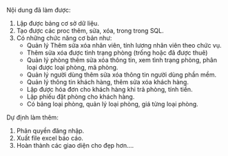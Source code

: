 Nội dung đã làm được: 
1. Lập được bảng cơ sở dữ liệu.
2. Tạo được các proc thêm, sửa, xóa, trong trong SQL.
3. Có những chức năng cơ bản như: 
    - Quản lý Thêm sửa xóa nhân viên, tính lương nhân viên theo chức vụ.
    - Thêm sửa xóa được tình trạng phòng (trống hoặc đã được thuê)
    - Quản lý phòng thêm sửa xóa thông tin, xem tình trạng phòng, phân loại được loại phòng, mã phòng. 
    - Quản lý người dùng thêm sửa xóa thông tin người dùng phần mềm.
    - Quản lý thông tin khách hàng, thêm sửa xóa khách hàng.
    - Lập được hóa đơn cho khách hàng khi trả phòng, tính tiền.
    - Lập phiếu đặt phòng cho khách hàng.
    - Có bảng loại phòng, quản lý loại phòng, giá từng loại phòng.
    
    
Dự định làm thêm: 
1. Phân quyền đăng nhập.
2. Xuất file excel báo cáo.
3. Hoàn thành các giao diện cho đẹp hơn....
    
